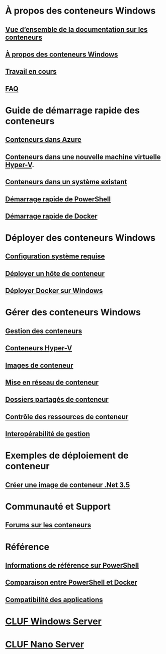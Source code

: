 # À propos des conteneurs Windows

## [Vue d’ensemble de la documentation sur les conteneurs](./containers_welcome.md)

## [À propos des conteneurs Windows](about/about_overview.md)

## [Travail en cours](about/work_in_progress.md)

## [FAQ](about/faq.md)

# Guide de démarrage rapide des conteneurs

## [Conteneurs dans Azure](quick_start/azure_setup.md)

## [Conteneurs dans une nouvelle machine virtuelle Hyper-V](quick_start/container_setup.md).

## [Conteneurs dans un système existant](quick_start/inplace_setup.md)

## [Démarrage rapide de PowerShell](quick_start/manage_powershell.md)

## [Démarrage rapide de Docker](quick_start/manage_docker.md)

# Déployer des conteneurs Windows

## [Configuration système requise](deployment/system_requirements.md)

## [Déployer un hôte de conteneur](deployment/deployment.md)

## [Déployer Docker sur Windows](deployment/docker_windows.md)

# Gérer des conteneurs Windows

## [Gestion des conteneurs](management/manage_containers.md)

## [Conteneurs Hyper-V](management/hyperv_container.md)

## [Images de conteneur](management/manage_images.md)

## [Mise en réseau de conteneur](management/container_networking.md)

## [Dossiers partagés de conteneur](management/manage_data.md)

## [Contrôle des ressources de conteneur](management/manage_resources.md)

## [Interopérabilité de gestion](management/hcs_powershell.md)

# Exemples de déploiement de conteneur

## [Créer une image de conteneur .Net 3.5](examples/dotnet35.md)

# Communauté et Support

## [Forums sur les conteneurs](https://social.msdn.microsoft.com/Forums/en-US/home?forum=windowscontainers)

# Référence

## [Informations de référence sur PowerShell](https://technet.microsoft.com/en-us/library/mt433069.aspx)

## [Comparaison entre PowerShell et Docker](reference/ps_docker_comparison.md)

## [Compatibilité des applications](reference/app_compat.md)

# [CLUF Windows Server](EULA.md)

# [CLUF Nano Server](Nano_EULA.md)


<!--HONumber=Jan16_HO1-->
